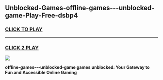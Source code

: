 
## Unblocked-Games-offline-games---unblocked-game-Play-Free-dsbp4
<h3>
<a href="https://premium76.site?title=offline-games---unblocked-game&ref=17A">CLICK TO PLAY</a></h3>
<hr>

<h3>
<a href="https://premium76.site?title=offline-games---unblocked-game&ref=17A">CLICK 2 PLAY</a>
  
</h3>

<a href="https://premium76.site?title=offline-games---unblocked-game&ref=17A"><img src="https://clearcache.store/games.png"></a>


**offline-games---unblocked-game games unblocked: Your Gateway to Fun and Accessible Online Gaming**
